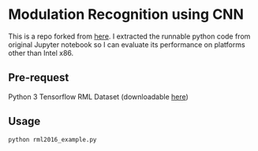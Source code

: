 # Modulation Recognition using CNN

This is a repo forked from [here](https://github.com/radioML/examples). 
I extracted the runnable python code from original Jupyter notebook so
I can evaluate its performance on platforms other than Intel x86.

## Pre-request

Python 3
Tensorflow
RML Dataset (downloadable [here](https://www.deepsig.io/datasets/))

## Usage

    python rml2016_example.py
